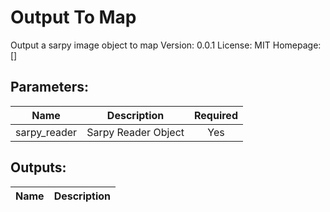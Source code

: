 # Output To Map
Output a sarpy image object to map
Version: 0.0.1
License: MIT
Homepage: []

## Parameters:
Name|Description|Required
---|---|:---:
sarpy_reader|Sarpy Reader Object|Yes

## Outputs:
Name|Description
---|---
